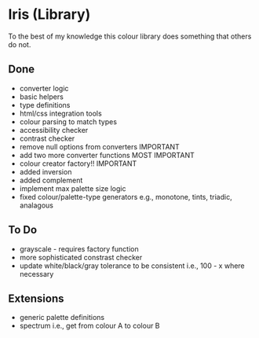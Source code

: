 # Iris (Library)

To the best of my knowledge this colour library does something that others do not.
## Done
- converter logic
- basic helpers
- type definitions
- html/css integration tools
- colour parsing to match types
- accessibility checker
- contrast checker
- remove null options from converters IMPORTANT
- add two more converter functions MOST IMPORTANT
- colour creator factory!! IMPORTANT
- added inversion
- added complement
- implement max palette size logic
- fixed colour/palette-type generators e.g., monotone, tints, triadic, analagous

## To Do
- grayscale - requires factory function
- more sophisticated constrast checker
- update white/black/gray tolerance to be consistent i.e., 100 - x where necessary

## Extensions
- generic palette definitions
- spectrum i.e., get from colour A to colour B
